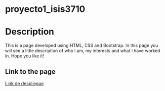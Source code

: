 # proyecto1_isis3710

# Description
This is a page developed using HTML, CSS and Bootstrap. In this page you will see a little description of who I am, my interests and what I have worked in. Hope you like it!

## Link to the page
[Link de despliegue](https://jdcamachod.github.io/proyecto1_isis3710/index.html)
